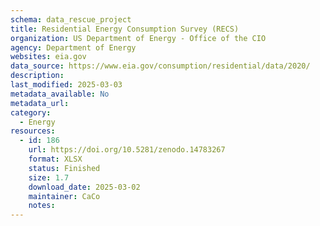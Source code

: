 ```yaml
---
schema: data_rescue_project 
title: Residential Energy Consumption Survey (RECS)
organization: US Department of Energy - Office of the CIO
agency: Department of Energy
websites: eia.gov
data_source: https://www.eia.gov/consumption/residential/data/2020/
description: 
last_modified: 2025-03-03
metadata_available: No
metadata_url: 
category:
  - Energy 
resources:
  - id: 186
    url: https://doi.org/10.5281/zenodo.14783267
    format: XLSX
    status: Finished
    size: 1.7
    download_date: 2025-03-02
    maintainer: CaCo
    notes: 
---
```

